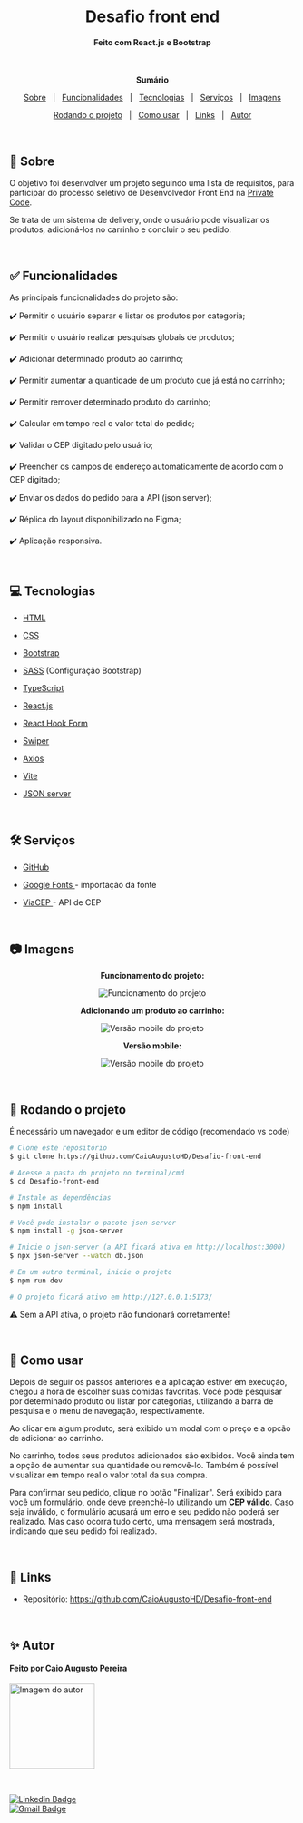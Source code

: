 <h1 align="center">Desafio front end</h1>
<h4 align="center">Feito com React.js e Bootstrap</h4>

&#xa0;

**<p align="center">Sumário</p>**

<p align="center">
<a href="#dart-sobre">Sobre</a> &#xa0; | &#xa0;
<a href="#white_check_mark-funcionalidades">Funcionalidades</a> &#xa0; | &#xa0;
<a href="#computer-tecnologias">Tecnologias</a> &#xa0; | &#xa0;
<a href="#hammer_and_wrench-serviços">Serviços</a> &#xa0; | &#xa0;
<a href="#camera-imagens">Imagens</a>
</p>
<p align="center">
<a href="#scroll-rodando-o-projeto">Rodando o projeto</a> &#xa0; | &#xa0;
<a href="#orange_book-como-usar">Como usar</a> &#xa0; | &#xa0;
<a href="#link-links">Links</a> &#xa0; | &#xa0;
<a href="#sparkles-autor">Autor</a>
</p>

&#xa0;

## :dart: Sobre

<p>O objetivo foi desenvolver um projeto seguindo uma lista de requisitos, para participar do processo seletivo de Desenvolvedor Front End na <a href="https://privatecode.com.br/">Private Code</a>.</p>
<p>Se trata de um sistema de delivery, onde o usuário pode visualizar os produtos, adicioná-los no carrinho e concluir o seu pedido.</p>

&#xa0;

## :white_check_mark: Funcionalidades

As principais funcionalidades do projeto são:

✔️ Permitir o usuário separar e listar os produtos por categoria;

✔️ Permitir o usuário realizar pesquisas globais de produtos;

✔️ Adicionar determinado produto ao carrinho;

✔️ Permitir aumentar a quantidade de um produto que já está no carrinho;

✔️ Permitir remover determinado produto do carrinho;

✔️ Calcular em tempo real o valor total do pedido;

✔️ Validar o CEP digitado pelo usuário;

✔️ Preencher os campos de endereço automaticamente de acordo com o CEP digitado;

✔️ Enviar os dados do pedido para a API (json server);

✔️ Réplica do layout disponibilizado no Figma;

✔️ Aplicação responsiva.

&#xa0;

## :computer: Tecnologias

- [HTML](https://developer.mozilla.org/pt-BR/docs/Web/HTML)

- [CSS](https://developer.mozilla.org/pt-BR/docs/Web/CSS)

- [Bootstrap](https://getbootstrap.com/)

- [SASS](https://sass-lang.com/) (Configuração Bootstrap)

- [TypeScript](https://www.typescriptlang.org/)

- [React.js](https://pt-br.reactjs.org/)

- [React Hook Form](https://react-hook-form.com/)

- [Swiper](https://swiperjs.com/)

- [Axios](https://axios-http.com/)

- [Vite](https://vitejs.dev/)

- [JSON server](https://github.com/typicode/json-server)

&#xa0;

## :hammer_and_wrench: Serviços

- <a href="https://github.com/">GitHub</a>

- <a href="https://fonts.google.com/">Google Fonts </a>- importação da fonte

- <a href="https://viacep.com.br/">ViaCEP </a>- API de CEP

&#xa0;

## :camera: Imagens

**<p align="center">Funcionamento do projeto:</p>**

<div align="center">
  <img src="public/exemploprojeto.gif" alt="Funcionamento do projeto">
</div>

**<p align="center">Adicionando um produto ao carrinho:</p>**

<div align="center">
  <img src="public/modal.png" alt="Versão mobile do projeto">
</div>

**<p align="center">Versão mobile:</p>**

<div align="center">
  <img src="public/mobile.gif" alt="Versão mobile do projeto">
</div>

&#xa0;

## :scroll: Rodando o projeto

É necessário um navegador e um editor de código (recomendado vs code)

```bash
# Clone este repositório
$ git clone https://github.com/CaioAugustoHD/Desafio-front-end

# Acesse a pasta do projeto no terminal/cmd
$ cd Desafio-front-end

# Instale as dependências
$ npm install

# Você pode instalar o pacote json-server
$ npm install -g json-server

# Inicie o json-server (a API ficará ativa em http://localhost:3000)
$ npx json-server --watch db.json

# Em um outro terminal, inicie o projeto
$ npm run dev

# O projeto ficará ativo em http://127.0.0.1:5173/
```

⚠️ Sem a API ativa, o projeto não funcionará corretamente!

&#xa0;

## :orange_book: Como usar

<p>Depois de seguir os passos anteriores e a aplicação estiver em execução, chegou a hora de escolher suas comidas favoritas. Você pode pesquisar por determinado produto ou listar por categorias, utilizando a barra de pesquisa e o menu de navegação, respectivamente.</p>
<p>Ao clicar em algum produto, será exibido um modal com o preço e a opcão de adicionar ao carrinho.</p>
<p>No carrinho, todos seus produtos adicionados são exibidos. Você ainda tem a opção de aumentar sua quantidade ou removê-lo. Também é possível visualizar em tempo real o valor total da sua compra.</p>
<p>Para confirmar seu pedido, clique no botão "Finalizar". Será exibido para você um formulário, onde deve preenchê-lo utilizando um <strong>CEP válido</strong>. Caso seja inválido, o formulário acusará um erro e seu pedido não poderá ser realizado. Mas caso ocorra tudo certo, uma mensagem será mostrada, indicando que seu pedido foi realizado.</p>

&#xa0;

## :link: Links

- Repositório: https://github.com/CaioAugustoHD/Desafio-front-end

&#xa0;

## :sparkles: Autor

<h4>Feito por Caio Augusto Pereira</h4>

<a href="https://github.com/CaioAugustoHD">
<img src="https://github.com/CaioAugustoHD.png" width="150px" alt="Imagem do autor">
</a>

&#xa0;

[![Linkedin Badge](https://img.shields.io/badge/-Caio%20Augusto%20Pereira-blue?style=flat-square&logo=Linkedin&logoColor=white&link=https://www.linkedin.com/in/caio-augusto-cap/)](https://www.linkedin.com/in/caio-augusto-cap/)<br>
[![Gmail Badge](https://img.shields.io/badge/-caioaugustosbs@gmail.com-c14438?style=flat-square&logo=Gmail&logoColor=white&link=mailto:caioaugustosbs@gmail.com)](mailto:caioaugustosbs@gmail.com)
